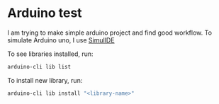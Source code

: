 # Arduino test

I am trying to make simple arduino project and find good workflow. To simulate Arduino uno, I use [SimulIDE](https://simulide.com)

To see libraries installed, run:
```bash
arduino-cli lib list
```
To install new library, run:
```bash
arduino-cli lib install "<library-name>"
